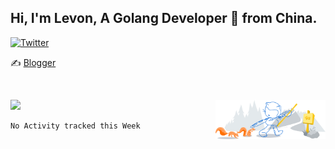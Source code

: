 ## Hi, I'm Levon, A Golang Developer 🚀 from China.

[![Twitter](https://img.shields.io/badge/-levonfly-1ca0f1?style=flat&logo=twitter&logoColor=white)](https://twitter.com/levonfly)

✍️ [Blogger](https://www.liuvv.com)
<!-- [![visits](https://visitor.vercel.app/page/unix2dos?color=light-green)](https://github.com/unix2dos/) -->




&nbsp;  

<!-- Any image aligned to the right. Beware the width  -->
<img width="35%" align="right" alt="Github" src="https://raw.githubusercontent.com/unix2dos/unix2dos/08cd7a97e8450f397a40f5635002b700353e3324/git-header.svg" />




![](https://github-readme-stats.vercel.app/api?username=unix2dos)







<!--START_SECTION:waka-->
```text
No Activity tracked this Week
```
<!--END_SECTION:waka-->
